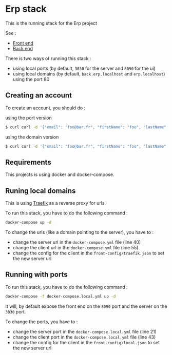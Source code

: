 # Erp stack

This is the running stack for the Erp project

See :
- [Front end](https://github.com/beaussart/erp-front)
- [Back end](https://github.com/beaussart/erp-back)

There is two ways of running this stack :
- using local ports (by default, `3030` for the server and `8090` for the ui)
- using local domains (by default, `back.erp.localhost` and `erp.localhost`) using the port 80

## Creating an account

To create an account, you should do :

using the port version

```bash
$ curl curl -d '{"email": "foo@bar.fr", "firstName": "foo", "lastName": "bar", "password": "azerty" }' -H 'Content-Type: application/json' http://localhost:3030/auth/register
```

using the domain version

```bash
$ curl curl -d '{"email": "foo@bar.fr", "firstName": "foo", "lastName": "bar", "password": "azerty" }' -H 'Content-Type: application/json' http://back.erp.localhost/auth/register
```

## Requirements

This projects is using docker and docker-compose.

## Runing local domains

This is using [Traefik](https://traefik.io/) as a reverse proxy for urls.

To run this stack, you have to do the following command : 
```bash
docker-compose up -d
```

To change the urls (like a domain pointing to the server), you have to :
- change the server url in the `docker-compose.yml` file (line 40)
- change the client url in the `docker-compose.yml` file (line 55)
- change the config for the client in the `front-config/traefik.json` to set the new server url


## Running with ports

To run this stack, you have to do the following command :
```bash
docker-compose -f docker-compose.local.yml up -d
```

It will, by default expose the front end on the `8090` port and the server on the `3030` port.

To change the ports, you have to :
- change the server port in the `docker-compose.local.yml` file (line 21)
- change the client port in the `docker-compose.local.yml` file (line 43)
- change the config for the client in the `front-config/local.json` to set the new server url
